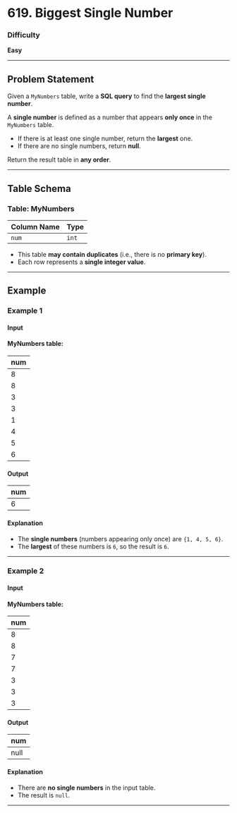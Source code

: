 # 619. Biggest Single Number

### Difficulty
**Easy**

---

## Problem Statement

Given a `MyNumbers` table, write a **SQL query** to find the **largest single number**.

A **single number** is defined as a number that appears **only once** in the `MyNumbers` table.

- If there is at least one single number, return the **largest** one.
- If there are no single numbers, return **null**.

Return the result table in **any order**.

---

## Table Schema

### **Table: MyNumbers**
| Column Name | Type |
|-------------|------|
| `num`       | `int` |

- This table **may contain duplicates** (i.e., there is no **primary key**).
- Each row represents a **single integer value**.

---

## Example

### **Example 1**
#### **Input**
#### **MyNumbers table:**
| num |
|-----|
| 8   |
| 8   |
| 3   |
| 3   |
| 1   |
| 4   |
| 5   |
| 6   |

#### **Output**
| num |
|-----|
| 6   |

#### **Explanation**
- The **single numbers** (numbers appearing only once) are `{1, 4, 5, 6}`.
- The **largest** of these numbers is `6`, so the result is `6`.

---

### **Example 2**
#### **Input**
#### **MyNumbers table:**
| num |
|-----|
| 8   |
| 8   |
| 7   |
| 7   |
| 3   |
| 3   |
| 3   |

#### **Output**
| num  |
|------|
| null |

#### **Explanation**
- There are **no single numbers** in the input table.
- The result is `null`.

---